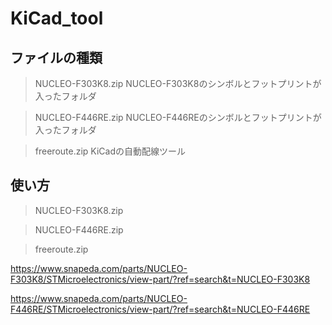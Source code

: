 # KiCad_tool

## ファイルの種類
>NUCLEO-F303K8.zip
  NUCLEO-F303K8のシンボルとフットプリントが入ったフォルダ

>NUCLEO-F446RE.zip
  NUCLEO-F446REのシンボルとフットプリントが入ったフォルダ

>freeroute.zip
  KiCadの自動配線ツール

## 使い方
>NUCLEO-F303K8.zip

>NUCLEO-F446RE.zip

>freeroute.zip

https://www.snapeda.com/parts/NUCLEO-F303K8/STMicroelectronics/view-part/?ref=search&t=NUCLEO-F303K8

https://www.snapeda.com/parts/NUCLEO-F446RE/STMicroelectronics/view-part/?ref=search&t=NUCLEO-F446RE
